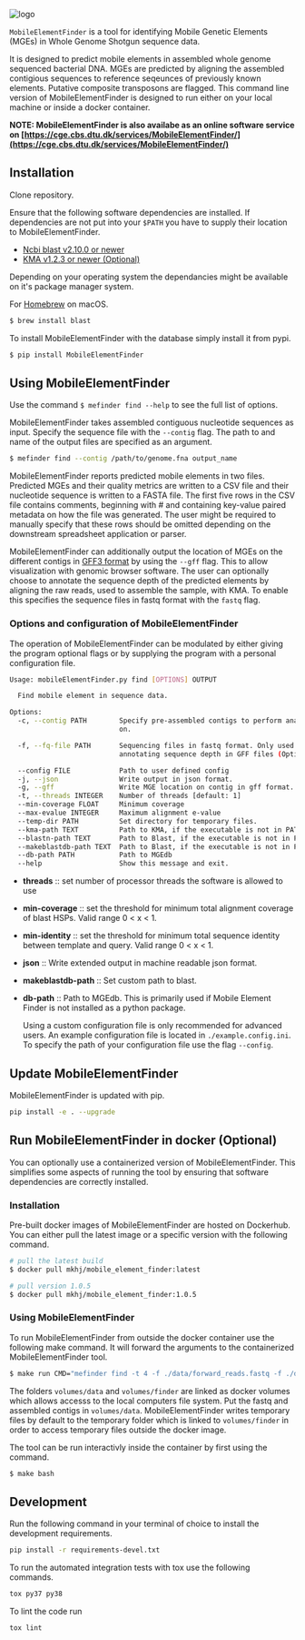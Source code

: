 ![logo](images/logo.png)

`MobileElementFinder` is a tool for identifying Mobile Genetic Elements (MGEs) in Whole Genome Shotgun sequence data.

It is designed to predict mobile elements in assembled whole genome sequenced
bacterial DNA. MGEs are predicted by aligning the assembled contigious
sequences to reference seqeunces of previously known elements. Putative
composite transposons are flagged. This command line version of MobileElementFinder
is designed to run either on your local machine or inside a docker container.

**NOTE: MobileElementFinder is also availabe as an online software service on
[https://cge.cbs.dtu.dk/services/MobileElementFinder/](https://cge.cbs.dtu.dk/services/MobileElementFinder/)**
## Installation

Clone repository.

Ensure that the following software dependencies are installed. If dependencies are not
put into your `$PATH` you have to supply their location to MobileElementFinder.

- [Ncbi blast v2.10.0 or newer](ftp://ftp.ncbi.nlm.nih.gov/blast/executables/blast+/LATEST)
- [KMA v1.2.3 or newer (Optional)](https://bitbucket.org/genomicepidemiology/kma/src/master/)

Depending on your operating system the dependancies might be available on it's
package manager system.

For [Homebrew](https://brew.sh/) on macOS.

```bash
$ brew install blast
```

To install MobileElementFinder with the database simply install it from pypi.

```bash
$ pip install MobileElementFinder
```

## Using MobileElementFinder

Use the command `$ mefinder find --help` to see the full list of options.

MobileElementFinder takes assembled contiguous nucleotide sequences as input. Specify the
sequence file with the `--contig` flag. The path to and name of the output files
are specified as an argument.

```bash
$ mefinder find --contig /path/to/genome.fna output_name
```

MobileElementFinder reports predicted mobile elements in two files. Predicted MGEs and
their quality metrics are written to a CSV file and their nucleotide sequence is
written to a FASTA file. The first five rows in the CSV file contains comments,
beginning with # and containing key-value paired metadata on how the file was
generated. The user might be required to manually specify that these rows should
be omitted depending on the downstream spreadsheet application or parser.

MobileElementFinder can additionally output the location of MGEs on the different contigs
in [GFF3
format](https://github.com/The-Sequence-Ontology/Specifications/blob/master/gff3.md)
by using the `--gff` flag. This to allow visualization with genomic browser
software. The user can optionally choose to annotate the sequence depth of the
predicted elements by aligning the raw reads, used to assemble the sample, with
KMA. To enable this specifies the sequence files in fastq format with the `fastq`
flag.

### Options and configuration of MobileElementFinder

The operation of MobileElementFinder can be modulated by either giving the program
optional flags or by supplying the program with a personal configuration file.

```bash
Usage: mobileElementFinder.py find [OPTIONS] OUTPUT

  Find mobile element in sequence data.

Options:
  -c, --contig PATH        Specify pre-assembled contigs to perform analysis
                           on.

  -f, --fq-file PATH       Sequencing files in fastq format. Only used for
                           annotating sequence depth in GFF files (Optional)

  --config FILE            Path to user defined config
  -j, --json               Write output in json format.
  -g, --gff                Write MGE location on contig in gff format.
  -t, --threads INTEGER    Number of threads [default: 1]
  --min-coverage FLOAT     Minimum coverage
  --max-evalue INTEGER     Maximum alignment e-value
  --temp-dir PATH          Set directory for temporary files.
  --kma-path TEXT          Path to KMA, if the executable is not in PATH
  --blastn-path TEXT       Path to Blast, if the executable is not in PATH
  --makeblastdb-path TEXT  Path to Blast, if the executable is not in PATH
  --db-path PATH           Path to MGEdb
  --help                   Show this message and exit.
  ```

- **threads** :: set number of processor threads the software is allowed to use
- **min-coverage** :: set the threshold for minimum total alignment coverage of
  blast HSPs. Valid range 0 < x < 1.
- **min-identity** :: set the threshold for minimum total sequence identity
  between template and query. Valid range 0 < x < 1.
- **json** :: Write extended output in machine readable json format.
- **makeblastdb-path** :: Set custom path to blast.
- **db-path** :: Path to MGEdb. This is primarily used if Mobile Element Finder
is not installed as a python package.

  Using a custom configuration file is only recommended for advanced users. An
  example configuration file is located in `./example.config.ini`. To specify the
  path of your configuration file use the flag `--config`.

## Update MobileElementFinder

MobileElementFinder is updated with pip.

```bash
pip install -e . --upgrade
```

## Run MobileElementFinder in docker (Optional)

You can optionally use a containerized version of MobileElementFinder. This simplifies
some aspects of running the tool by ensuring that software dependencies are
correctly installed.

### Installation

Pre-built docker images of MobileElementFinder are hosted on Dockerhub. You can either
pull the latest image or a specific version with the following command.

```bash
# pull the latest build
$ docker pull mkhj/mobile_element_finder:latest

# pull version 1.0.5
$ docker pull mkhj/mobile_element_finder:1.0.5
```

### Using MobileElementFinder

To run MobileElementFinder from outside the docker container use the following make
command. It will forward the arguments to the containerized MobileElementFinder tool.

```bash
$ make run CMD="mefinder find -t 4 -f ./data/forward_reads.fastq -f ./data/reverse_reads.fastq result"
```

The folders `volumes/data` and `volumes/finder` are linked as docker volumes
which allows accesss to the local computers file system. Put the fastq and
assembled contigs in `volumes/data`. MobileElementFinder writes temporary files by default
to the temporary folder which is linked to `volumes/finder` in order to access
temporary files outside the docker image.

The tool can be run interactivly inside the container by first using the command.

```bash
$ make bash
```

## Development

Run the following command in your terminal of choice to install the development
requirements.

```bash
pip install -r requirements-devel.txt
```

To run the automated integration tests with tox use the following commands.

```bash
tox py37 py38
```

To lint the code run

```bash
tox lint
```
